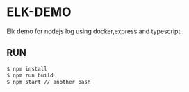 # ELK-DEMO

Elk demo for nodejs log using docker,express and typescript.

## RUN

```bash
$ npm install
$ npm run build
$ npm start // another bash
```